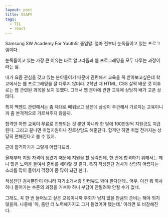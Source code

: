 ```yaml
---
layout: post
title: SSAFY
tags:
  - TIL
  - react
---
```

Samsung SW Academy For Youth의 줄임말.
얼마 전부터 눈독들이고 있는 프로그램이다.

눈독들이고 있는 가장 큰 이유는 바로 알고리즘과 웹 프로그래밍을 모두 다루는 과정이라는 점.

내가 요즘 관심을 갖고 있는 분야들이기 때문에 관련해서 교육을 꼭 받아보고싶은데
학교에서는 웹 프로그래밍을 잘 다루지 않더라.
2학년 때 HTML, CSS 살짝 배운 것 이후로는 웹 관련된 과목을 보지 못했다.
그래서 웹 분야에 관한 교육에 상당히 배가 고픈 상태다.

특히 백엔드 관련해서는 좀 제대로 배워보고 싶은데
삼성이 주관해서 가르치는 교육이니까 좀 본격적으로 가르쳐주지 않을까.

합격만 하면 교육이 무료로 진행되는 것 뿐만 아니라
한 달에 100만원씩 지원금도 지급된다.
그리고 끝나면 취업지원이나 진로상담도 해준단다.
합격만 하면 취업 전까지는 상당히 편해진다고 볼 수 있지.

근데 합격하기가 그렇게 어렵다드라.

올해부터 지원 자격이 생겼기 때문에 지원을 할 생각인데,
한 번에 합격하기 위해서는 꽤나 많은 노력을 들여서 준비를 해야할 것 같다.
특히 적성진단 검사가 상당히 어렵다는 소리를 많이 들어서
걱정이 좀 많이 되긴 한다.

적성진단 검사뿐만이 아니라 자기소개서랑 인터뷰도 봐야 한다던데..
어우.
이건 뭐 회사 하나 들어가는 수준의 과정을 거쳐야 하니
부담이 안될려야 안될 수가 없네.

그래도, 꼭 한 번 들어보고 싶은 교육이니까
후회가 남지 않을 만큼의 준비는 해야 되지 않을까.
나중에 '아, 좀만 더 노력해가지고 그거 들었어야 됐는데.' 
이러면 또 비참해진다.